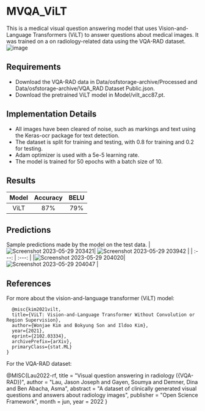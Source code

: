 # MVQA_ViLT
This is a medical visual question answering model that uses Vision-and-Language Transformers (ViLT) to answer questions about medical images. It was trained on a on radiology-related data using the VQA-RAD dataset. 
![image](https://github.com/daliazh/MVQA_ViLT/assets/85033378/af200b34-9097-488e-b2d6-f4400fc5ac4f)

## Requirements
* Download the VQA-RAD data in Data/osfstorage-archive/Processed and Data/osfstorage-archive/VQA_RAD Dataset Public.json.
* Download the pretrained ViLT model in Model/vilt_acc87.pt.

## Implementation Details
* All images have been cleared of noise, such as markings and text using the Keras-ocr package for text detection.
* The dataset is split for training and testing, with 0.8 for training and 0.2 for testing.
* Adam optimizer is used with a 5e-5 learning rate. 
* The model is trained for 50 epochs with a batch size of 10.

## Results
| **Model** | **Accuracy** | **BELU**  |
| :---:   | :---: | :---: |
| ViLT  | 87%      | 79% |

## Predictions
Sample predictions made by the model on the test data.
|![Screenshot 2023-05-29 203421](https://github.com/daliazh/MVQA_ViLT/assets/85033378/96fd16f0-2407-4d3f-8955-ac9c034a647f)| ![Screenshot 2023-05-29 203942](https://github.com/daliazh/MVQA_ViLT/assets/85033378/454215de-cfc5-464c-88d2-c3750f3c5d69) |
| :---:   | :---: | 
|![Screenshot 2023-05-29 204020](https://github.com/daliazh/MVQA_ViLT/assets/85033378/335d0c62-10d4-41f7-b5b8-ef118443172b)| ![Screenshot 2023-05-29 204047](https://github.com/daliazh/MVQA_ViLT/assets/85033378/0b73ff27-eab1-4a79-aa3c-84a36db98e72) |

## References
For more about the vision-and-language transformer (ViLT) model:
```
  @misc{kim2021vilt,
  title={ViLT: Vision-and-Language Transformer Without Convolution or Region Supervision}, 
  author={Wonjae Kim and Bokyung Son and Ildoo Kim},
  year={2021},
  eprint={2102.03334},
  archivePrefix={arXiv},
  primaryClass={stat.ML}
}
``` 
For the VQA-RAD dataset:

@MISC{Lau2022-rf,
  title     = "Visual question answering in radiology ({VQA-RAD})",
  author    = "Lau, Jason Joseph and Gayen, Soumya and Demner, Dina and Ben
               Abacha, Asma",
  abstract  = "A dataset of clinically generated visual questions and answers
               about radiology images",
  publisher = "Open Science Framework",
  month     =  jun,
  year      =  2022
}
